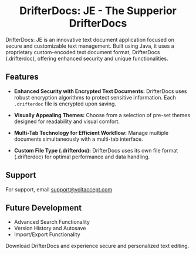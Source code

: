 <center>
  <h1>DrifterDocs: JE - The Supperior DrifterDocs</h1>
</center>

DrifterDocs: JE is an innovative text document application focused on secure and customizable text management. Built using Java, it uses a proprietary custom-encoded text document format, DrifterDocs (.drifterdoc), offering enhanced security and unique functionalities.


## Features

- **Enhanced Security with Encrypted Text Documents:** DrifterDocs uses robust encryption algorithms to protect sensitive information. Each `.drifterdoc` file is encrypted upon saving.

- **Visually Appealing Themes:** Choose from a selection of pre-set themes designed for readability and visual comfort.

- **Multi-Tab Technology for Efficient Workflow:** Manage multiple documents simultaneously with a multi-tab interface.

- **Custom File Type (.drifterdoc):** DrifterDocs uses its own file format (.drifterdoc) for optimal performance and data handling.


## Support

For support, email support@voltaccept.com

## Future Development

- Advanced Search Functionality
- Version History and Autosave
- Import/Export Functionality


Download DrifterDocs and experience secure and personalized text editing.
